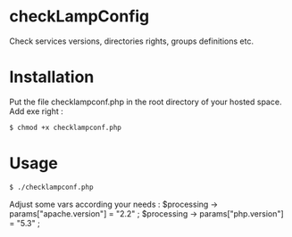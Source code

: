 checkLampConfig
===============

Check services versions, directories rights, groups definitions etc.



# Installation
Put the file checklampconf.php in the root directory of your hosted space.
Add exe right :

```bash
$ chmod +x checklampconf.php
```

# Usage

```bash
$ ./checklampconf.php
```
Adjust some vars according your needs :
$processing -> params["apache.version"] = "2.2" ;
$processing -> params["php.version"] = "5.3" ;

